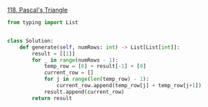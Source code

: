 [118. Pascal's Triangle](https://leetcode.com/problems/pascals-triangle)


```python
from typing import List


class Solution:
    def generate(self, numRows: int) -> List[List[int]]:
        result = [[1]]
        for _ in range(numRows - 1):
            temp_row = [0] + result[-1] + [0]
            current_row = []
            for j in range(len(temp_row) - 1):
                current_row.append(temp_row[j] + temp_row[j+1])
            result.append(current_row)
        return result

```
